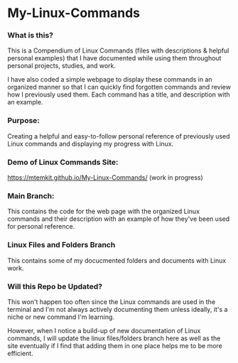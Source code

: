 # My-Linux-Commands

### What is this?

This is a Compendium of Linux Commands (files with descriptions & helpful personal examples) that I have documented while using them throughout personal projects, studies, and work. 

I have also coded a simple webpage to display these commands in an organized manner so that I can quickly find forgotten commands and review how I previously used them. Each command has a title, and description with an example.

### Purpose:

Creating a helpful and easy-to-follow personal reference of previously used Linux commands and displaying my progress with Linux. 

### Demo of Linux Commands Site:

https://mtemkit.github.io/My-Linux-Commands/ (work in progress)

### Main Branch:

This contains the code for the web page with the organized Linux commands and their description with an example of how they've been used for personal reference.

### Linux Files and Folders Branch

This contains some of my docucmented folders and documents with Linux work.

### Will this Repo be Updated?

This won't happen too often since the Linux commands are used in the terminal and I'm not always actively documenting them unless ideally, it's a niche or new command I'm learning. 

However, when I notice a build-up of new documentation of Linux commands, I will update the linux files/folders branch here as well as the site eventually if I find that adding them in one place helps me to be more efficient. 
